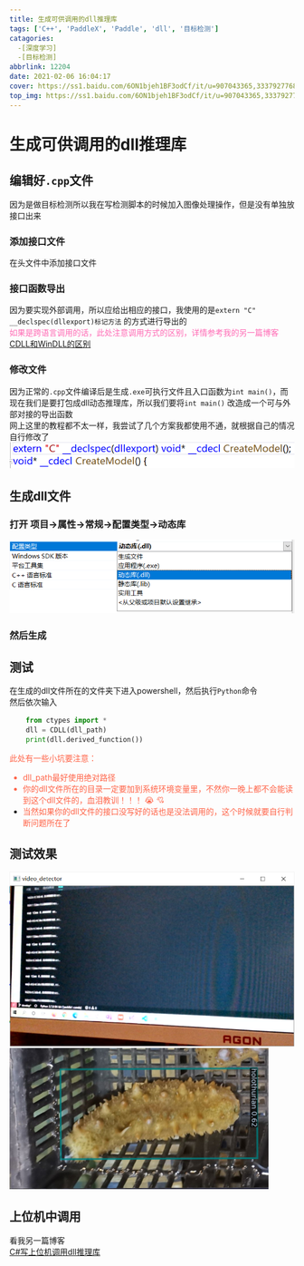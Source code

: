 ```yaml
---
title: 生成可供调用的dll推理库
tags: ['C++', 'PaddleX', 'Paddle', 'dll', '目标检测']
catagories: 
  -[深度学习]
  -[目标检测]
abbrlink: 12204
date: 2021-02-06 16:04:17
cover: https://ss1.baidu.com/6ON1bjeh1BF3odCf/it/u=907043365,3337927768&fm=15&gp=0.jpg
top_img: https://ss1.baidu.com/6ON1bjeh1BF3odCf/it/u=907043365,3337927768&fm=15&gp=0.jpg
---
```


# 生成可供调用的dll推理库
## 编辑好`.cpp`文件
因为是做目标检测所以我在写检测脚本的时候加入图像处理操作，但是没有单独放接口出来
### 添加接口文件  
在头文件中添加接口文件
### 接口函数导出
因为要实现外部调用，所以应给出相应的接口，我使用的是`extern "C" __declspec(dllexport)标记方法`  的方式进行导出的  
<font color =  hotpink>如果是跨语言调用的话，此处注意调用方式的区别，详情参考我的另一篇博客</font>  
[CDLL和WinDLL的区别](/2021/02/06/CDLL和WinDLL的区别/)   

### 修改文件
因为正常的`.cpp`文件编译后是生成`.exe`可执行文件且入口函数为`int main()`，而现在我们是要打包成dll动态推理库，所以我们要将`int main()` 改造成一个可与外部对接的导出函数  
网上这里的教程都不太一样，我尝试了几个方案我都使用不通，就根据自己的情况自行修改了  
![](生成可供调用的dll推理库/1.png)

## 生成dll文件
### 打开 项目->属性->常规->配置类型->动态库 
![](生成可供调用的dll推理库/2.png)
### 然后生成

## 测试
在生成的dll文件所在的文件夹下进入powershell，然后执行`Python`命令  
然后依次输入
```Python
    from ctypes import *
    dll = CDLL(dll_path)
    print(dll.derived_function())
```
<font color = Tomato>此处有一些小坑要注意：  
* dll_path最好使用绝对路径
* 你的dll文件所在的目录一定要加到系统环境变量里，不然你一晚上都不会能读到这个dll文件的，血泪教训！！！  :sob: :cupid:
* 当然如果你的dll文件的接口没写好的话也是没法调用的，这个时候就要自行判断问题所在了
  </font>  

## 测试效果 
![](生成可供调用的dll推理库/3.png)
![](生成可供调用的dll推理库/4.png)
## 上位机中调用
看我另一篇博客  
[C#写上位机调用dll推理库](/2021/02/06/C%20sharp写上位机调用dll推理库/) 